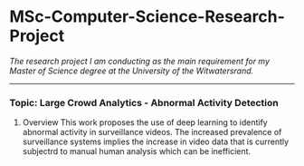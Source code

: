 # MSc-Computer-Science-Research-Project

*The research project I am conducting as the main requirement for my Master of Science degree at the University of the Witwatersrand.*

-------------------------------------------------------------------------------------------
### Topic: Large Crowd Analytics - Abnormal Activity Detection

1. Overview 
This work proposes the use of deep learning to identify abnormal activity in surveillance videos.
The increased prevalence of surveillance systems implies the increase in video data that is currently subjectrd to manual human analysis which can be inefficient. 
